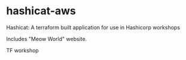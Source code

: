 # hashicat-aws
Hashicat: A terraform built application for use in Hashicorp workshops

Includes "Meow World" website.

TF workshop